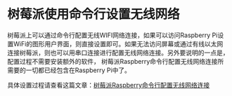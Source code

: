 # 树莓派使用命令行设置无线网络

树莓派上可以通过命令行配置无线WIFI网络连接，如果可以访问Raspberry Pi设置WiFi的图形用户界面，则直接设置即可。如果无法访问屏幕或通过有线以太网连接树莓派，则也可以用串口连接进行配置无线网络连接。另外要说明的一点是，配置过程不需要安装额外的软件， 树莓派Raspberry命令行配置无线网络连接所需要的一切都已经包含在Raspberry Pi中了。

具体设置过程请查看这篇文章：[树莓派Raspberry命令行配置无线网络连接](http://www.lxx1.com/2525)

